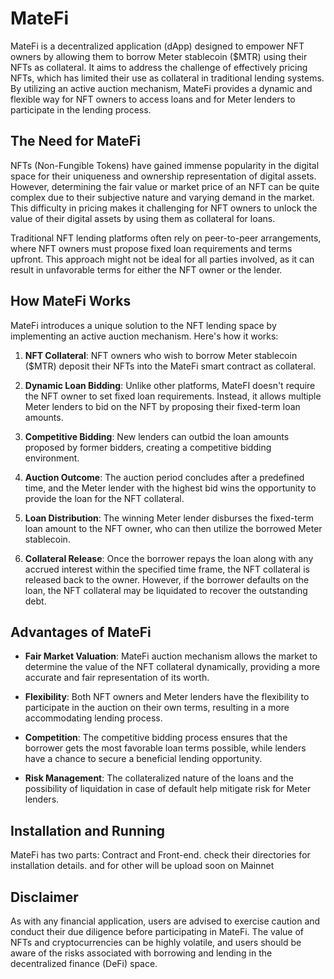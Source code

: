 # MateFi

MateFi is a decentralized application (dApp) designed to empower NFT owners by allowing them to borrow Meter stablecoin ($MTR) using their NFTs as collateral. It aims to address the challenge of effectively pricing NFTs, which has limited their use as collateral in traditional lending systems. By utilizing an active auction mechanism, MateFi provides a dynamic and flexible way for NFT owners to access loans and for Meter lenders to participate in the lending process.


## The Need for MateFi

NFTs (Non-Fungible Tokens) have gained immense popularity in the digital space for their uniqueness and ownership representation of digital assets. However, determining the fair value or market price of an NFT can be quite complex due to their subjective nature and varying demand in the market. This difficulty in pricing makes it challenging for NFT owners to unlock the value of their digital assets by using them as collateral for loans.

Traditional NFT lending platforms often rely on peer-to-peer arrangements, where NFT owners must propose fixed loan requirements and terms upfront. This approach might not be ideal for all parties involved, as it can result in unfavorable terms for either the NFT owner or the lender.

## How MateFi Works

MateFi introduces a unique solution to the NFT lending space by implementing an active auction mechanism. Here's how it works:

1. **NFT Collateral**: NFT owners who wish to borrow Meter stablecoin ($MTR) deposit their NFTs into the MateFi smart contract as collateral.

2. **Dynamic Loan Bidding**: Unlike other platforms, MateFI doesn't require the NFT owner to set fixed loan requirements. Instead, it allows multiple Meter lenders to bid on the NFT by proposing their fixed-term loan amounts.

3. **Competitive Bidding**: New lenders can outbid the loan amounts proposed by former bidders, creating a competitive bidding environment.

4. **Auction Outcome**: The auction period concludes after a predefined time, and the Meter lender with the highest bid wins the opportunity to provide the loan for the NFT collateral.

5. **Loan Distribution**: The winning Meter lender disburses the fixed-term loan amount to the NFT owner, who can then utilize the borrowed Meter stablecoin.

6. **Collateral Release**: Once the borrower repays the loan along with any accrued interest within the specified time frame, the NFT collateral is released back to the owner. However, if the borrower defaults on the loan, the NFT collateral may be liquidated to recover the outstanding debt.

## Advantages of MateFi

- **Fair Market Valuation**: MateFi auction mechanism allows the market to determine the value of the NFT collateral dynamically, providing a more accurate and fair representation of its worth.

- **Flexibility**: Both NFT owners and Meter lenders have the flexibility to participate in the auction on their own terms, resulting in a more accommodating lending process.

- **Competition**: The competitive bidding process ensures that the borrower gets the most favorable loan terms possible, while lenders have a chance to secure a beneficial lending opportunity.

- **Risk Management**: The collateralized nature of the loans and the possibility of liquidation in case of default help mitigate risk for Meter lenders.


## Installation and Running

MateFi has two parts: Contract and Front-end. check their directories for installation details.
and for other will be upload soon on Mainnet

## Disclaimer

As with any financial application, users are advised to exercise caution and conduct their due diligence before participating in MateFi. The value of NFTs and cryptocurrencies can be highly volatile, and users should be aware of the risks associated with borrowing and lending in the decentralized finance (DeFi) space.
